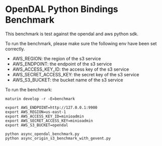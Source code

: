 # OpenDAL Python Bindings Benchmark

This benchmark is test against the opendal and aws python sdk.

To run the benchmark, please make sure the following env have been set correctly.

- AWS_REGION: the region of the s3 service
- AWS_ENDPOINT: the endpoint of the s3 service
- AWS_ACCESS_KEY_ID: the access key of the s3 service
- AWS_SECRET_ACCESS_KEY: the secret key of the s3 service
- AWS_S3_BUCKET: the bucket name of the s3 service

To run the benchmark:

```shell
maturin develop -r -E=benchmark

export AWS_ENDPOINT=http://127.0.0.1:9900
export AWS_REGION=us-east-1
export AWS_ACCESS_KEY_ID=minioadmin
export AWS_SECRET_ACCESS_KEY=minioadmin
export AWS_S3_BUCKET=opendal

python async_opendal_benchmark.py
python async_origin_s3_benchmark_with_gevent.py
```

